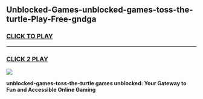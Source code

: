 
## Unblocked-Games-unblocked-games-toss-the-turtle-Play-Free-gndga
<h3>
<a href="https://premium76.site?title=unblocked-games-toss-the-turtle&ref=10A">CLICK TO PLAY</a></h3>
<hr>

<h3>
<a href="https://premium76.site?title=unblocked-games-toss-the-turtle&ref=10A">CLICK 2 PLAY</a>
  
</h3>

<a href="https://premium76.site?title=unblocked-games-toss-the-turtle&ref=10A"><img src="https://clearcache.store/games.png"></a>


**unblocked-games-toss-the-turtle games unblocked: Your Gateway to Fun and Accessible Online Gaming**
